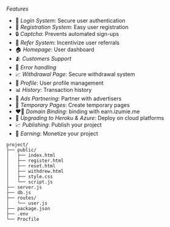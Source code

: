 
*Features*
- 🚀 *Login System*: Secure user authentication
- 📝 *Registration System*: Easy user registration
- 🔒 *Captcha*: Prevents automated sign-ups
- 🤝 *Refer System*: Incentivize user referrals
- 🏠 *Homepage*: User dashboard
- 🫂 *Customers Support*
- 🥲 *Error handling*
- 📈 *Withdrawal Page*: Secure withdrawal system
- 👥 *Profile*: User profile management
- 📊 *History*: Transaction history
- 📢 *Ads Partnering*: Partner with advertisers
- 🚧 *Temporary Pages*: Create temporary pages
- ❤‍🔥 *Domain Binding*: binding with earn.izumie.me
- 🚀 *Upgrading to Heroku & Azure*: Deploy on cloud platforms
- 📈 *Publishing*: Publish your project
- 💸 *Earning*: Monetize your project

```
project/
├── public/
│   ├── index.html
│   ├── register.html
│   ├── reset.html
│   ├── withdrew.html
│   ├── style.css
│   └── script.js
├── server.js
├── db.js
├── routes/
│   └── user.js
├── package.json
├── .env
└── Procfile
```
